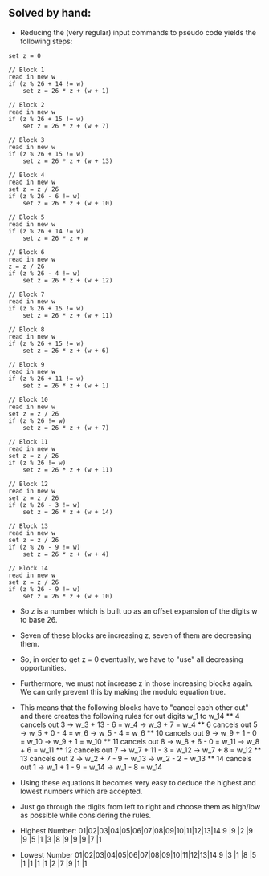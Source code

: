 ## Solved by hand:

* Reducing the (very regular) input commands to pseudo code yields the following steps:
```
set z = 0

// Block 1
read in new w
if (z % 26 + 14 != w)
    set z = 26 * z + (w + 1)

// Block 2
read in new w
if (z % 26 + 15 != w)
    set z = 26 * z + (w + 7)

// Block 3
read in new w
if (z % 26 + 15 != w)
    set z = 26 * z + (w + 13)

// Block 4
read in new w
set z = z / 26
if (z % 26 - 6 != w)
    set z = 26 * z + (w + 10)

// Block 5
read in new w
if (z % 26 + 14 != w)
    set z = 26 * z + w

// Block 6
read in new w
z = z / 26
if (z % 26 - 4 != w)
    set z = 26 * z + (w + 12)

// Block 7
read in new w
if (z % 26 + 15 != w)
    set z = 26 * z + (w + 11)

// Block 8
read in new w
if (z % 26 + 15 != w)
    set z = 26 * z + (w + 6)

// Block 9
read in new w
if (z % 26 + 11 != w)
    set z = 26 * z + (w + 1)

// Block 10
read in new w
set z = z / 26
if (z % 26 != w)
    set z = 26 * z + (w + 7)

// Block 11
read in new w
set z = z / 26
if (z % 26 != w)
    set z = 26 * z + (w + 11)

// Block 12
read in new w
set z = z / 26
if (z % 26 - 3 != w)
    set z = 26 * z + (w + 14)

// Block 13
read in new w
set z = z / 26
if (z % 26 - 9 != w)
    set z = 26 * z + (w + 4)

// Block 14
read in new w
set z = z / 26
if (z % 26 - 9 != w)
    set z = 26 * z + (w + 10)
```

* So z is a number which is built up as an offset expansion of the digits w to base 26.
* Seven of these blocks are increasing z, seven of them are decreasing them.
* So, in order to get z = 0 eventually, we have to "use" all decreasing opportunities. 
* Furthermore, we must not increase z in those increasing blocks again. We can only prevent this by making the modulo equation true.
* This means that the following blocks have to "cancel each other out" 
and there creates the following rules for out digits w_1 to w_14
** 4  cancels out 3 -> w_3 + 13 - 6 = w_4 -> w_3 + 7 = w_4
** 6  cancels out 5 -> w_5 + 0 - 4 = w_6 -> w_5 - 4 = w_6
** 10 cancels out 9 -> w_9 + 1 - 0 = w_10 -> w_9 + 1 = w_10
** 11 cancels out 8 -> w_8 + 6 - 0 = w_11 -> w_8 + 6 = w_11
** 12 cancels out 7 -> w_7 + 11 - 3 = w_12 -> w_7 + 8 = w_12
** 13 cancels out 2 -> w_2 + 7 - 9 = w_13 -> w_2 - 2 = w_13
** 14 cancels out 1 -> w_1 + 1 - 9 = w_14 -> w_1 - 8 = w_14

* Using these equations it becomes very easy to deduce the highest and lowest numbers which are accepted.
* Just go through the digits from left to right and choose them as high/low as possible while considering the rules.

* Highest Number:
01|02|03|04|05|06|07|08|09|10|11|12|13|14
9 |9 |2 |9 |9 |5 |1 |3 |8 |9 |9 |9 |7 |1

* Lowest Number
01|02|03|04|05|06|07|08|09|10|11|12|13|14
9 |3 |1 |8 |5 |1 |1 |1 |1 |2 |7 |9 |1 |1



